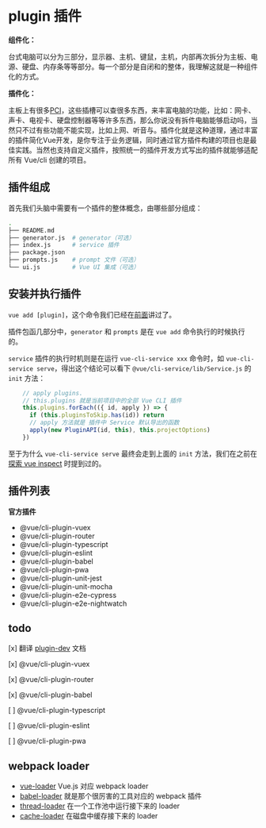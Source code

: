 # plugin 插件

**组件化：**

台式电脑可以分为三部分，显示器、主机、键鼠，主机，内部再次拆分为主板、电源、硬盘、内存条等等部分。每一个部分是自闭和的整体，我理解这就是一种组件化的方式。

**插件化：**

主板上有很多[PCI](https://zh.wikipedia.org/wiki/%E5%A4%96%E8%AE%BE%E7%BB%84%E4%BB%B6%E4%BA%92%E8%BF%9E%E6%A0%87%E5%87%86)，这些插槽可以查很多东西，来丰富电脑的功能，比如：网卡、声卡、电视卡、硬盘控制器等等许多东西，那么你说没有拆件电脑能够启动吗，当然只不过有些功能不能实现，比如上网、听音与。插件化就是这种道理，通过丰富的插件简化Vue开发，是你专注于业务逻辑，同时通过官方插件构建的项目也是最佳实践。当然也支持自定义插件，按照统一的插件开发方式写出的插件就能够适配所有 Vue/cli 创建的项目。


## 插件组成

首先我们头脑中需要有一个插件的整体概念，由哪些部分组成：
```bash
.
├── README.md
├── generator.js  # generator（可选）
├── index.js      # service 插件
├── package.json
├── prompts.js    # prompt 文件（可选）
└── ui.js         # Vue UI 集成（可选）
```

## 安装并执行插件

`vue add [plugin]`，这个命令我们已经在[前面](https://llccing.github.io/FrontEnd/lib/vue-cli/04-cli-add.html)讲过了。

插件包函几部分中，`generator` 和 `prompts` 是在 `vue add` 命令执行的时候执行的。

`service` 插件的执行时机则是在运行 `vue-cli-service xxx` 命令时，如 `vue-cli-service serve`，得出这个结论可以看下 `@vue/cli-service/lib/Service.js` 的 `init` 方法：
```js
    // apply plugins.
    // this.plugins 就是当前项目中的全部 Vue CLI 插件
    this.plugins.forEach(({ id, apply }) => {
      if (this.pluginsToSkip.has(id)) return
      // apply 方法就是 插件中 Service 默认导出的函数
      apply(new PluginAPI(id, this), this.projectOptions)
    })
```

至于为什么 `vue-cli-service serve` 最终会走到上面的 `init` 方法，我们在之前在 [探索 vue inspect](https://llccing.github.io/FrontEnd/lib/vue-cli/06-cli-inspect.html) 时提到过的。

## 插件列表

**官方插件**

- @vue/cli-plugin-vuex
- @vue/cli-plugin-router
- @vue/cli-plugin-typescript
- @vue/cli-plugin-eslint
- @vue/cli-plugin-babel
- @vue/cli-plugin-pwa
- @vue/cli-plugin-unit-jest
- @vue/cli-plugin-unit-mocha
- @vue/cli-plugin-e2e-cypress
- @vue/cli-plugin-e2e-nightwatch

## todo

[x] 翻译 [plugin-dev](https://cli.vuejs.org/dev-guide/plugin-dev.html) 文档

[x] @vue/cli-plugin-vuex

[x] @vue/cli-plugin-router

[x] @vue/cli-plugin-babel

[ ] @vue/cli-plugin-typescript

[ ] @vue/cli-plugin-eslint

[ ] @vue/cli-plugin-pwa



## webpack loader

- [vue-loader](https://github.com/vuejs/vue-loader) Vue.js 对应 webpack loader
- [babel-loader](https://github.com/babel/babel-loader) 就是那个很厉害的工具对应的 webpack 插件
- [thread-loader](https://github.com/webpack-contrib/thread-loader) 在一个工作池中运行接下来的 loader
- [cache-loader](https://github.com/webpack-contrib/cache-loader) 在磁盘中缓存接下来的 loader
